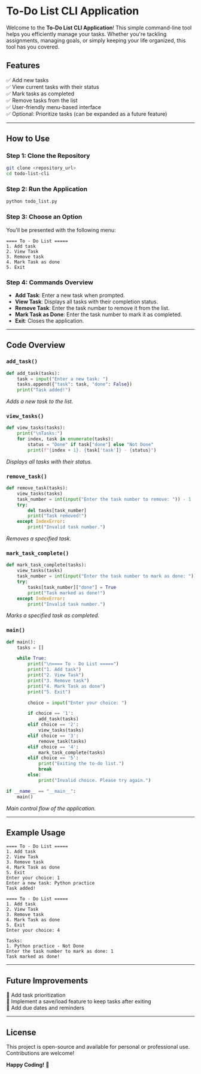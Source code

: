 # To-Do List CLI Application

Welcome to the **To-Do List CLI Application**! This simple command-line tool helps you efficiently manage your tasks. Whether you're tackling assignments, managing goals, or simply keeping your life organized, this tool has you covered.

## Features
✅ Add new tasks  
✅ View current tasks with their status  
✅ Mark tasks as completed  
✅ Remove tasks from the list  
✅ User-friendly menu-based interface  
✅ Optional: Prioritize tasks (can be expanded as a future feature)

---

## How to Use

### Step 1: Clone the Repository
```bash
git clone <repository_url>
cd todo-list-cli
```

### Step 2: Run the Application
```bash
python todo_list.py
```

### Step 3: Choose an Option
You'll be presented with the following menu:
```
==== To - Do List =====
1. Add task
2. View Task
3. Remove task
4. Mark Task as done
5. Exit
```

### Step 4: Commands Overview
- **Add Task**: Enter a new task when prompted.
- **View Task**: Displays all tasks with their completion status.
- **Remove Task**: Enter the task number to remove it from the list.
- **Mark Task as Done**: Enter the task number to mark it as completed.
- **Exit**: Closes the application.

---

## Code Overview

### `add_task()`
```python
def add_task(tasks):
    task = input("Enter a new task: ")
    tasks.append({"task": task, "done": False})
    print("Task added!")
```
*Adds a new task to the list.*

### `view_tasks()`
```python
def view_tasks(tasks):
    print("\nTasks:")
    for index, task in enumerate(tasks):
        status = "Done" if task["done"] else "Not Done"
        print(f"{index + 1}. {task['task']} - {status}")
```
*Displays all tasks with their status.*

### `remove_task()`
```python
def remove_task(tasks):
    view_tasks(tasks)
    task_number = int(input("Enter the task number to remove: ")) - 1
    try:
        del tasks[task_number]
        print("Task removed!")
    except IndexError:
        print("Invalid task number.")
```
*Removes a specified task.*

### `mark_task_complete()`
```python
def mark_task_complete(tasks):
    view_tasks(tasks)
    task_number = int(input("Enter the task number to mark as done: ")) - 1
    try:
        tasks[task_number]["done"] = True
        print("Task marked as done!")
    except IndexError:
        print("Invalid task number.")
```
*Marks a specified task as completed.*

### `main()`
```python
def main():
    tasks = []

    while True:
        print("\n==== To - Do List =====")
        print("1. Add task")
        print("2. View Task")
        print("3. Remove task")
        print("4. Mark Task as done")
        print("5. Exit")

        choice = input("Enter your choice: ")

        if choice == '1':
            add_task(tasks)
        elif choice == '2':
            view_tasks(tasks)
        elif choice == '3':
            remove_task(tasks)
        elif choice == '4':
            mark_task_complete(tasks)
        elif choice == '5':
            print("Exiting the to-do list.")
            break
        else:
            print("Invalid choice. Please try again.")

if __name__ == "__main__":
    main()
```
*Main control flow of the application.*

---

## Example Usage
```
==== To - Do List =====
1. Add task
2. View Task
3. Remove task
4. Mark Task as done
5. Exit
Enter your choice: 1
Enter a new task: Python practice
Task added!

==== To - Do List =====
1. Add task
2. View Task
3. Remove task
4. Mark Task as done
5. Exit
Enter your choice: 4

Tasks:
1. Python practice - Not Done
Enter the task number to mark as done: 1
Task marked as done!
```

---

## Future Improvements
🚀 Add task prioritization  
🚀 Implement a save/load feature to keep tasks after exiting  
🚀 Add due dates and reminders  

---

## License
This project is open-source and available for personal or professional use. Contributions are welcome!

**Happy Coding!** 🎯


